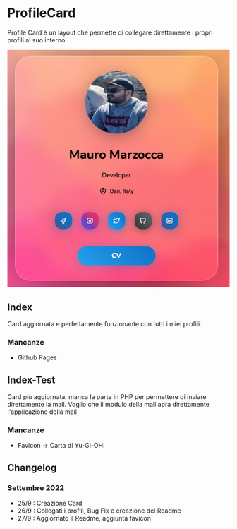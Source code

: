 # ProfileCard
 
Profile Card è un layout che permette di collegare direttamente i propri profili al suo interno 

![card](/asset/img/card.png)
## Index 

Card aggiornata e perfettamente funzionante con tutti i miei profili.

### Mancanze

- Github Pages
## Index-Test

Card più aggiornata, manca la parte in PHP per permettere di inviare direttamente la mail. 
Voglio che il modulo della mail apra direttamente l'applicazione della mail 

### Mancanze

- Favicon -> Carta di Yu-Gi-OH!

## Changelog

### Settembre 2022

- 25/9 : Creazione Card
- 26/9 : Collegati i profili, Bug Fix e creazione del Readme
- 27/9 : Aggiornato il Readme, aggiunta favicon